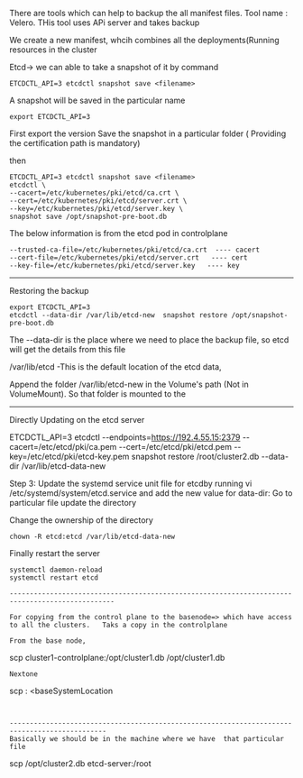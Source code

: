 There are tools which can help to backup the all manifest files. Tool name : Velero. THis tool uses APi server and takes backup

We create a new manifest, whcih combines all the deployments(Running resources in the cluster


Etcd-> we can able to take a snapshot of it by command

```
ETCDCTL_API=3 etcdctl snapshot save <filename>
```
A snapshot will be saved in the particular name


```
export ETCDCTL_API=3
```

First export the version
Save the snapshot in  a particular folder ( Providing the certification path is mandatory)

then 
```
ETCDCTL_API=3 etcdctl snapshot save <filename>
etcdctl \
--cacert=/etc/kubernetes/pki/etcd/ca.crt \
--cert=/etc/kubernetes/pki/etcd/server.crt \
--key=/etc/kubernetes/pki/etcd/server.key \
snapshot save /opt/snapshot-pre-boot.db
```
The below information is from the etcd pod in controlplane
```
--trusted-ca-file=/etc/kubernetes/pki/etcd/ca.crt  ---- cacert
--cert-file=/etc/kubernetes/pki/etcd/server.crt   ---- cert
--key-file=/etc/kubernetes/pki/etcd/server.key   ---- key
 ```


-----------

Restoring the backup
```
export ETCDCTL_API=3
etcdctl --data-dir /var/lib/etcd-new  snapshot restore /opt/snapshot-pre-boot.db
```
The --data-dir is the place where we need to place the backup file,  so etcd will get the details from this file 

/var/lib/etcd -This is the default location of the etcd data, 

Append the folder /var/lib/etcd-new in the Volume's path (Not in VolumeMount). So that folder is mounted to the 


----------------------------------------------------------------------------

Directly Updating on the etcd server

ETCDCTL_API=3 etcdctl --endpoints=https://192.4.55.15:2379 --cacert=/etc/etcd/pki/ca.pem --cert=/etc/etcd/pki/etcd.pem --key=/etc/etcd/pki/etcd-key.pem snapshot restore /root/cluster2.db --data-dir /var/lib/etcd-data-new
         

Step 3: Update the systemd service unit file for etcdby running vi /etc/systemd/system/etcd.service and add the new value for data-dir:
Go to particular file update the directory

Change the ownership of the directory 
```
chown -R etcd:etcd /var/lib/etcd-data-new
```

Finally restart the server
```
systemctl daemon-reload 
systemctl restart etcd

------------------------------------------------------------------------------------------------

For copying from the control plane to the basenode=> which have access to all the clusters.   Taks a copy in the controlplane 

From the base node,

```
scp cluster1-controlplane:/opt/cluster1.db /opt/cluster1.db
```
Nextone 

```
scp <nodeName>:<insisdeNOdeLocation> <baseSystemLocation
```


----------------------------------------------------------------------------------------------
Basically we should be in the machine where we have  that particular file
```
 scp /opt/cluster2.db etcd-server:/root
 ```


